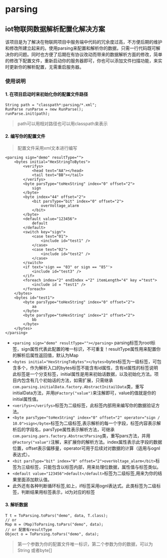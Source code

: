 parsing
==
iot物联网数据解析配置化解决方案
--
  该项目是为了解决在物联网项目中服务端中代码的冗余度过高，不方便后期的维护和修改所建立起来的。使用parsing来配置和解析你的数据，只需一行代码既可解决你的问题。同时也方便了后期在有协议改动而带来的数据解析方面的修改，简单的修改下配置文件，重新启动你的服务器即可，你也可以添加文件扫描功能，来实时更新你的解析配置，无需重启服务器。

### 使用说明
#### 1. 在项目启动时来初始化你的配置文件路径
```
String path = "classpath*:parsing/*.xml";
RunParse runParse = new RunParse();
runParse.init(path);
```
> path可以用相对路径也可以用classpath来表示
#### 2. 编写你的配置文件
> 配置文件采用xml文本进行编写
```
<parsing sign="demo" resultType="">
	<bytes initial="HexStringToBytes">
		<verifys>
			<head text="AA"></head>
			<tail text="BB"></tail>
		</verifys>
		<byte parsType="toHexString" index="0" offset="2">
			sign
		</byte>
		<byte index="44" offset="2">
			<bit parsType="bit" index="0" offset="2">
				overVoltage_alarm
			</bit>
		</byte>
		<default value="123456">
			default
		</default>
		<switch key="sign">
			<case text="01">
				<include id="test1" />
			</case>
			<case text="02">
				<include id="test2" />
			</case>
		</switch>
		<if text='sign == "03" or sign == "85"'>
			<include id="test3" />
		</if>
		<foreach index="2" endIndex ="2" itemLength="4" key ="test">
			<include id = "test1" />
		</foreach>
	</bytes>
	<bytes id="test1">
		<byte parsType="toHexString" index="0" offset="2">
			aa
		</byte>
		<byte parsType="toHexString" index="2" offset="2">
			bb
		</byte>
	</bytes>
</parsing>
```
* `<parsing sign="demo" resultType=""></parsing>` parsing标签为root标签，sign属性代表此配置的唯一标识，不可重复！resultType属性用来配置你的解析后属性返回值，默认为Map
*  `<bytes initial="HexStringToBytes"></bytes>`bytes标签为一级标签，可包含多个，作为解析入口的bytes标签不能含有id属性，含有id属性的标签说明此标签是一个分支标签，initial属性是用来初始话数据，以及初始化方法。项目内包含有几个初始话的方法，如需扩展，只需继承`com.parsing.initialData.factory.AbstractInitailData`类，重写initialData方法，并用`@Factory("value")`来注解即可，value的值就是你的initial属性值。
* `<verifys></verifys>`标签为二级标签，此标签内部用来编写你的数据验证方法。
* `<byte parsType="toHexString" index="0" offset="2" operator="sign / 10.0">sign</byte>`标签为二级标签,表示解析的每一个字段，标签内容表示解析后的字段名，parsType属性表示解析方法，可继承`com.parsing.pars.factory.AbstractParsing`类，重写pars方法，并用`@Factory("value")`注解，来扩展你的解析方法。index属性表示此字段的数据位置，offset表示偏移量，operator可用于后续对对数据的计算（适用与ognl表达式）。
* `<bit parsType="bit" index="0" offset="2">overVoltage_alarm</bit>`标签为三级标签，只能包含以<byte>标签内部，用来处理位数据，属性值与<byte>标签类似。
* `<default value="123456">default</default>`标签为二级标签,用来为你的结果里面添加默认值。
* 此外还有各种判断循环标签,如上，if标签采用ognl表达式。此类标签为二级标签，判断结果用<include id="">标签表示，id为对应的<bytes>标签
#### 3. 解析数据
```
T t = ToParsing.toPars("demo", data, T.class);
// or
Map m = (Map)ToParsing.toPars("demo", data);
// or 配置有resultType
Object o = ToParsing.toPars("demo", data);
```
> 第一个参数为你的配置文件唯一标识，第二个参数为你的数据，可以为String 或者byte[]	
